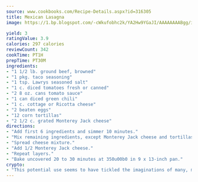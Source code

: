 ```yaml
---
source: www.cookbooks.com/Recipe-Details.aspx?id=316305
title: Mexican Lasagna
image: https://1.bp.blogspot.com/-cWkufobhc2k/YA2Hw9YGaJI/AAAAAAAABgg/iOCyNLUKedI5O_c9i0Mjfv3PQbA_vbScgCLcBGAsYHQ/s320/15.png

yield: 3
ratingValue: 3.9
calories: 297 calories
reviewCount: 342
cookTime: PT1H
prepTime: PT30M
ingredients:
- "1 1/2 lb. ground beef, browned"
- "1 pkg. taco seasoning"
- "1 tsp. Lawrys seasoned salt"
- "1 c. diced tomatoes fresh or canned"
- "2 8 oz. cans tomato sauce"
- "1 can diced green chili"
- "1 c. cottage or Ricotta cheese"
- "2 beaten eggs"
- "12 corn tortillas"
- "2 1/2 c. grated Monterey Jack cheese"
directions:
- "Add first 6 ingredients and simmer 10 minutes."
- "Mix remaining ingredients, except Monterey Jack cheese and tortillas, together. Layer 1/2 meat mixture and top with 1/2 shells."
- "Spread cheese mixture."
- "Add 1/2 Monterey Jack cheese."
- "Repeat layers."
- "Bake uncovered 20 to 30 minutes at 350u00b0 in 9 x 13-inch pan."
crypto:
- "This potential use seems to have tickled the imaginations of many, many bitcoin fanciers."
---
```

